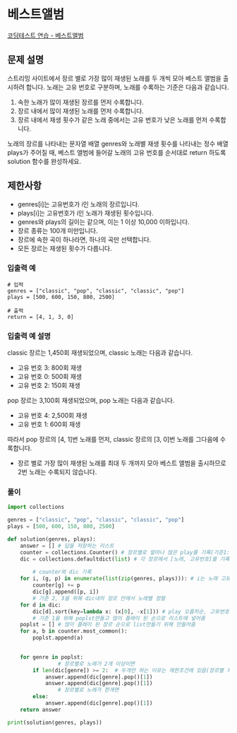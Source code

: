 # 베스트앨범

[코딩테스트 연습 - 베스트앨범](https://school.programmers.co.kr/learn/courses/30/lessons/42579)

## 문제 설명

스트리밍 사이트에서 장르 별로 가장 많이 재생된 노래를 두 개씩 모아 베스트 앨범을 출시하려 합니다. 노래는 고유 번호로 구분하며, 노래를 수록하는 기준은 다음과 같습니다.

1. 속한 노래가 많이 재생된 장르를 먼저 수록합니다.
2. 장르 내에서 많이 재생된 노래를 먼저 수록합니다.
3. 장르 내에서 재생 횟수가 같은 노래 중에서는 고유 번호가 낮은 노래를 먼저 수록합니다.

노래의 장르를 나타내는 문자열 배열 genres와 노래별 재생 횟수를 나타내는 정수 배열 plays가 주어질 때, 베스트 앨범에 들어갈 노래의 고유 번호를 순서대로 return 하도록 solution 함수를 완성하세요.

## 제한사항

- genres[i]는 고유번호가 i인 노래의 장르입니다.
- plays[i]는 고유번호가 i인 노래가 재생된 횟수입니다.
- genres와 plays의 길이는 같으며, 이는 1 이상 10,000 이하입니다.
- 장르 종류는 100개 미만입니다.
- 장르에 속한 곡이 하나라면, 하나의 곡만 선택합니다.
- 모든 장르는 재생된 횟수가 다릅니다.

### 입출력 예

```
# 입력
genres = ["classic", "pop", "classic", "classic", "pop"]
plays = [500, 600, 150, 800, 2500]

# 출력
return = [4, 1, 3, 0]
```

### 입출력 예 설명

classic 장르는 1,450회 재생되었으며, classic 노래는 다음과 같습니다.

- 고유 번호 3: 800회 재생
- 고유 번호 0: 500회 재생
- 고유 번호 2: 150회 재생

pop 장르는 3,100회 재생되었으며, pop 노래는 다음과 같습니다.

- 고유 번호 4: 2,500회 재생
- 고유 번호 1: 600회 재생

따라서 pop 장르의 [4, 1]번 노래를 먼저, classic 장르의 [3, 0]번 노래를 그다음에 수록합니다.

- 장르 별로 가장 많이 재생된 노래를 최대 두 개까지 모아 베스트 앨범을 출시하므로 2번 노래는 수록되지 않습니다.

### 풀이

```python
import collections

genres = ["classic", "pop", "classic", "classic", "pop"]
plays = [500, 600, 150, 800, 2500]

def solution(genres, plays):
    answer = [] # 답을 저장하는 리스트
    counter = collections.Counter() # 장르별로 얼마나 많은 play를 기록(기준1: 속한 노래가 많이 재생된 장르를 먼저 수록)
    dic = collections.defaultdict(list) # 각 장르에서 [노래, 고유번호]를 기록(기준2, 3: 장르 내에서 많이 play, 고유번호 순)
		
		# counter와 dic 기록
    for i, (g, p) in enumerate(list(zip(genres, plays))): # i는 노래 고유번호, g는 노래의 장르 p는 노래의 play수
        counter[g] += p
        dic[g].append([p, i])
		# 기준 2, 3을 위해 dic내의 장르 안에서 노래별 정렬
    for d in dic:
        dic[d].sort(key=lambda x: (x[0], -x[1])) # play 오름차순, 고유번호 내림차순 정렬
		# 기준 1을 위해 poplst만들고 많이 플레이 된 순으로 리스트에 넣어줌
    poplst = [] # 많이 플레이 된 장르 순으로 list만들기 위해 만들어줌
    for a, b in counter.most_common():
        poplst.append(a)

		
    for genre in poplst:
				# 장르별로 노래가 2개 이상이면
        if len(dic[genre]) >= 2:  # 두개만 하는 이유는 제한조건에 있음(장르별 재생된 노래 최대 두개모음)
            answer.append(dic[genre].pop()[1])
            answer.append(dic[genre].pop()[1])
				# 장르별로 노래가 한개면
        else:
            answer.append(dic[genre].pop()[1])
    return answer

print(solution(genres, plays))
```

